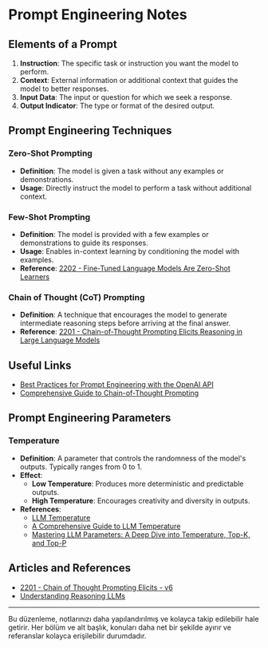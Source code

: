 # Prompt Engineering Notes

## Elements of a Prompt

1. **Instruction**: The specific task or instruction you want the model to perform.
2. **Context**: External information or additional context that guides the model to better responses.
3. **Input Data**: The input or question for which we seek a response.
4. **Output Indicator**: The type or format of the desired output.

## Prompt Engineering Techniques

### Zero-Shot Prompting

- **Definition**: The model is given a task without any examples or demonstrations.
- **Usage**: Directly instruct the model to perform a task without additional context.

### Few-Shot Prompting

- **Definition**: The model is provided with a few examples or demonstrations to guide its responses.
- **Usage**: Enables in-context learning by conditioning the model with examples.
- **Reference**: [2202 - Fine-Tuned Language Models Are Zero-Shot Learners](https://arxiv.org/pdf/2109.01652)

### Chain of Thought (CoT) Prompting

- **Definition**: A technique that encourages the model to generate intermediate reasoning steps before arriving at the final answer.
- **Reference**: [2201 - Chain-of-Thought Prompting Elicits Reasoning in Large Language Models](https://arxiv.org/abs/2201.11903)

## Useful Links

- [Best Practices for Prompt Engineering with the OpenAI API](https://help.openai.com/en/articles/6654000-best-practices-for-prompt-engineering-with-the-openai-api)
- [Comprehensive Guide to Chain-of-Thought Prompting](https://www.mercity.ai/blog-post/guide-to-chain-of-thought-prompting)

## Prompt Engineering Parameters

### Temperature

- **Definition**: A parameter that controls the randomness of the model's outputs. Typically ranges from 0 to 1.
- **Effect**:
  - **Low Temperature**: Produces more deterministic and predictable outputs.
  - **High Temperature**: Encourages creativity and diversity in outputs.
- **References**:
  - [LLM Temperature](https://www.hopsworks.ai/dictionary/llm-temperature#:~:text=The%20LLM%20temperature%20serves%20as,exploration%2C%20fostering%20diversity%20and%20innovation.)
  - [A Comprehensive Guide to LLM Temperature](https://towardsdatascience.com/a-comprehensive-guide-to-llm-temperature/)
  - [Mastering LLM Parameters: A Deep Dive into Temperature, Top-K, and Top-P](https://plainenglish.io/blog/mastering-llm-parameters-a-deep-dive-into-temperature-top-k-and-top-p)

## Articles and References

- [2201 - Chain of Thought Prompting Elicits - v6](https://arxiv.org/abs/2201.11903)
- [Understanding Reasoning LLMs](https://sebastianraschka.com/blog/2025/understanding-reasoning-llms.html)

---

Bu düzenleme, notlarınızı daha yapılandırılmış ve kolayca takip edilebilir hale getirir. Her bölüm ve alt başlık, konuları daha net bir şekilde ayırır ve referanslar kolayca erişilebilir durumdadır.
